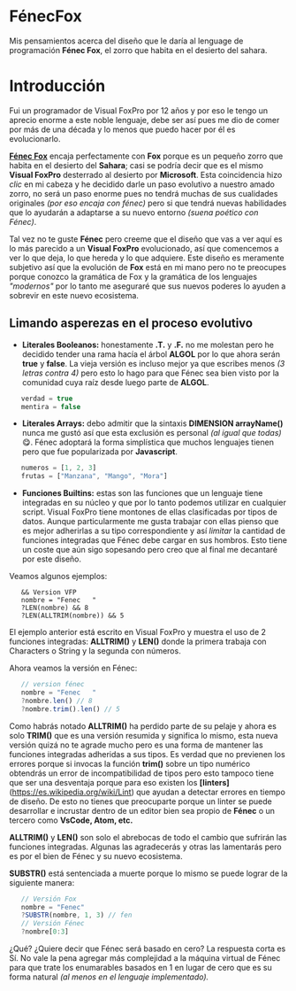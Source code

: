 # FénecFox
Mis pensamientos acerca del diseño que le daría al lenguage de programación **Fénec Fox**, el zorro que habita en el desierto del sahara.

# Introducción
Fui un programador de Visual FoxPro por 12 años y por eso le tengo un aprecio enorme a este noble lenguaje, debe ser así pues me dio de comer por más de una década y lo menos que puedo hacer por él es evolucionarlo.

[**Fénec Fox**](https://es.wikipedia.org/wiki/Vulpes_zerda) encaja perfectamente con **Fox** porque es un pequeño zorro que habita en el desierto del **Sahara**; casi se podría decir que es el mismo **Visual FoxPro** desterrado al desierto por **Microsoft**. Esta coincidencia hizo *clic* en mi cabeza y he decidido darle un paso evolutivo a nuestro amado zorro, no será un paso enorme pues no tendrá muchas de sus cualidades originales *(por eso encaja con fénec)* pero si que tendrá nuevas habilidades que lo ayudarán a adaptarse a su nuevo entorno *(suena poético con Fénec)*.

Tal vez no te guste **Fénec** pero creeme que el diseño que vas a ver aquí es lo más parecido a un **Visual FoxPro** evolucionado, así que comencemos a ver lo que deja, lo que hereda y lo que adquiere. Este diseño es meramente subjetivo así que la evolución de **Fox** está en mi mano pero no te preocupes porque conozco la gramática de Fox y la gramática de los lenguajes *"modernos"* por lo tanto me aseguraré que sus nuevos poderes lo ayuden a sobrevir en este nuevo ecosistema.


## Limando asperezas en el proceso evolutivo

- **Literales Booleanos:** honestamente **.T.** y **.F.** no me molestan pero he decidido tender una rama hacía el árbol **ALGOL** por lo que ahora serán **true** y **false**. La vieja versión es incluso mejor ya que escribes menos *(3 letras contra 4)* pero esto lo hago para que Fénec sea bien visto por la comunidad cuya raíz desde luego parte de **ALGOL**.
```Javascript
   verdad = true
   mentira = false
```
- **Literales Arrays:** debo admitir que la sintaxis **DIMENSION arrayName()** nunca me gustó así que esta exclusión es personal *(al igual que todas)* 😋. Fénec adoptará la forma simplística que muchos lenguajes tienen pero que fue popularizada por **Javascript**.

```Javascript
   numeros = [1, 2, 3]
   frutas = ["Manzana", "Mango", "Mora"]
```
- **Funciones Builtins:** estas son las funciones que un lenguaje tiene integradas en su núcleo y que por lo tanto podemos utilizar en cualquier script. Visual FoxPro tiene montones de ellas clasificadas por tipos de datos. Aunque particularmente me gusta trabajar con ellas pienso que es mejor adherirlas a su tipo correspondiente y así *limitar* la cantidad de funciones integradas que Fénec debe cargar en sus hombros. Esto tiene un coste que aún sigo sopesando pero creo que al final me decantaré por este diseño. 

Veamos algunos ejemplos:
```xBase
   && Version VFP
   nombre = "Fenec   "
   ?LEN(nombre) && 8
   ?LEN(ALLTRIM(nombre)) && 5
```
El ejemplo anterior está escrito en Visual FoxPro y muestra el uso de 2 funciones integradas: **ALLTRIM()** y **LEN()** donde la primera trabaja con Characters o String y la segunda con números.

Ahora veamos la versión en Fénec:
```Javascript
   // version fénec
   nombre = "Fenec   "
   ?nombre.len() // 8
   ?nombre.trim().len() // 5
```
Como habrás notado **ALLTRIM()** ha perdido parte de su pelaje y ahora es solo **TRIM()** que es una versión resumida y significa lo mismo, esta nueva versión quizá no te agrade mucho pero es una forma de mantener las funciones integradas adheridas a sus tipos. Es verdad que no previenen los errores porque si invocas la función **trim()** sobre un tipo numérico obtendrás un error de incompatibilidad de tipos pero esto tampoco tiene que ser una desventaja porque para eso existen los **[linters]**(https://es.wikipedia.org/wiki/Lint) que ayudan a detectar errores en tiempo de diseño. De esto no tienes que preocuparte porque un linter se puede desarrollar e incrustar dentro de un editor bien sea propio de **Fénec** o un tercero como **VsCode, Atom, etc.**

**ALLTRIM()** y **LEN()** son solo el abrebocas de todo el cambio que sufrirán las funciones integradas. Algunas las agradecerás y otras las lamentarás pero es por el bien de Fénec y su nuevo ecosistema.

**SUBSTR()** está sentenciada a muerte porque lo mismo se puede lograr de la siguiente manera:
```Javascript
   // Versión Fox
   nombre = "Fenec"
   ?SUBSTR(nombre, 1, 3) // fen
   // Versión Fénec
   ?nombre[0:3]
```
¿Qué? ¿Quiere decir que Fénec será basado en cero? La respuesta corta es Sí. No vale la pena agregar más complejidad a la máquina virtual de Fénec para que trate los enumarables basados en 1 en lugar de cero que es su forma natural *(al menos en el lenguaje implementado).*



